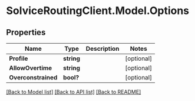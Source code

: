 # SolviceRoutingClient.Model.Options
## Properties

Name | Type | Description | Notes
------------ | ------------- | ------------- | -------------
**Profile** | **string** |  | [optional] 
**AllowOvertime** | **string** |  | [optional] 
**Overconstrained** | **bool?** |  | [optional] 

[[Back to Model list]](../README.md#documentation-for-models) [[Back to API list]](../README.md#documentation-for-api-endpoints) [[Back to README]](../README.md)

